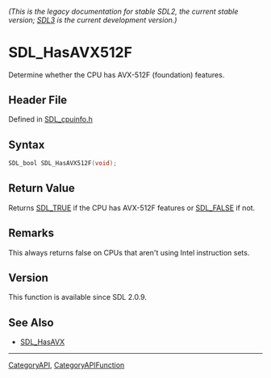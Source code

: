 ###### (This is the legacy documentation for stable SDL2, the current stable version; [SDL3](https://wiki.libsdl.org/SDL3/) is the current development version.)
# SDL_HasAVX512F

Determine whether the CPU has AVX-512F (foundation) features.

## Header File

Defined in [SDL_cpuinfo.h](https://github.com/libsdl-org/SDL/blob/SDL2/include/SDL_cpuinfo.h)

## Syntax

```c
SDL_bool SDL_HasAVX512F(void);

```

## Return Value

Returns [SDL_TRUE](SDL_TRUE) if the CPU has AVX-512F features or
[SDL_FALSE](SDL_FALSE) if not.

## Remarks

This always returns false on CPUs that aren't using Intel instruction sets.

## Version

This function is available since SDL 2.0.9.

## See Also

* [SDL_HasAVX](SDL_HasAVX)

----
[CategoryAPI](CategoryAPI), [CategoryAPIFunction](CategoryAPIFunction)

